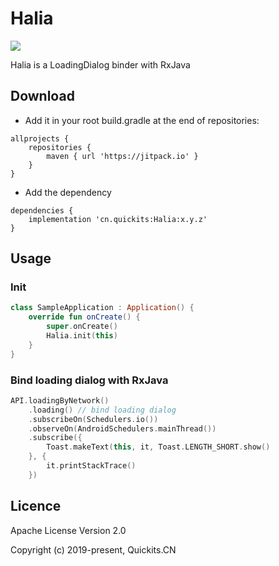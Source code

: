 # Halia

[![](https://jitpack.io/v/cn.quickits/Halia.svg)](https://jitpack.io/#cn.quickits/Halia)

Halia is a LoadingDialog binder with RxJava

## Download

- Add it in your root build.gradle at the end of repositories:

```
allprojects {
    repositories {
        maven { url 'https://jitpack.io' }
    }
}
```

- Add the dependency

```
dependencies {
    implementation 'cn.quickits:Halia:x.y.z'
}
```

## Usage

### Init

```Kotlin
class SampleApplication : Application() {
    override fun onCreate() {
        super.onCreate()
        Halia.init(this)
    }
}
```

### Bind loading dialog with RxJava

```kotlin
API.loadingByNetwork()
    .loading() // bind loading dialog
    .subscribeOn(Schedulers.io())
    .observeOn(AndroidSchedulers.mainThread())
    .subscribe({
        Toast.makeText(this, it, Toast.LENGTH_SHORT.show()
    }, {
        it.printStackTrace()
    })
```

## Licence

Apache License Version 2.0

Copyright (c) 2019-present, Quickits.CN
